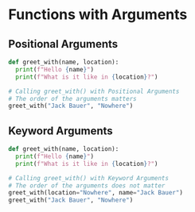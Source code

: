 # Functions with Arguments

## Positional Arguments

```python
def greet_with(name, location):
  print(f"Hello {name}")
  print(f"What is it like in {location}?")

# Calling greet_with() with Positional Arguments
# The order of the arguments matters
greet_with("Jack Bauer", "Nowhere")
```

## Keyword Arguments

```python
def greet_with(name, location):
  print(f"Hello {name}")
  print(f"What is it like in {location}?")

# Calling greet_with() with Keyword Arguments
# The order of the arguments does not matter
greet_with(location="Nowhere", name="Jack Bauer")
greet_with("Jack Bauer", "Nowhere")
```